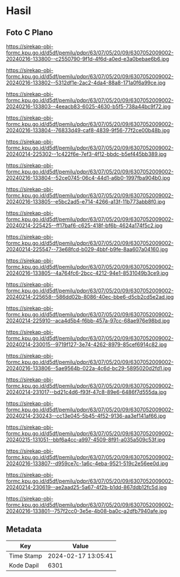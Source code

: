 # Hasil

## Foto C Plano

https://sirekap-obj-formc.kpu.go.id/d5df/pemilu/pdpr/63/07/05/20/09/6307052009002-20240216-133800--c2550790-9f1d-4f6d-a0ed-e3a0bebae6b6.jpg

https://sirekap-obj-formc.kpu.go.id/d5df/pemilu/pdpr/63/07/05/20/09/6307052009002-20240216-133802--5312df1e-2ac2-4da4-88a8-171a0f6a99ce.jpg

https://sirekap-obj-formc.kpu.go.id/d5df/pemilu/pdpr/63/07/05/20/09/6307052009002-20240216-133803--4eeacb83-6025-4630-b5f5-738a44bc9f72.jpg

https://sirekap-obj-formc.kpu.go.id/d5df/pemilu/pdpr/63/07/05/20/09/6307052009002-20240216-133804--76833d49-caf8-4839-9f56-77f2ce00b48b.jpg

https://sirekap-obj-formc.kpu.go.id/d5df/pemilu/pdpr/63/07/05/20/09/6307052009002-20240214-225302--1c422f6e-7ef3-4f12-bbdc-b5ef445bb389.jpg

https://sirekap-obj-formc.kpu.go.id/d5df/pemilu/pdpr/63/07/05/20/09/6307052009002-20240216-133804--52ce0745-06c4-44d1-a6b0-1997fba904b0.jpg

https://sirekap-obj-formc.kpu.go.id/d5df/pemilu/pdpr/63/07/05/20/09/6307052009002-20240216-133805--e5bc2ad5-e714-4266-a13f-11b773abb8f0.jpg

https://sirekap-obj-formc.kpu.go.id/d5df/pemilu/pdpr/63/07/05/20/09/6307052009002-20240214-225425--ff17baf6-c625-418f-bf6b-4624a174f5c2.jpg

https://sirekap-obj-formc.kpu.go.id/d5df/pemilu/pdpr/63/07/05/20/09/6307052009002-20240214-225547--73e68fcd-b029-4bbf-b9fe-8aa607a04160.jpg

https://sirekap-obj-formc.kpu.go.id/d5df/pemilu/pdpr/63/07/05/20/09/6307052009002-20240216-133805--4a764fc6-2bcc-4212-94e1-8531049b3ce9.jpg

https://sirekap-obj-formc.kpu.go.id/d5df/pemilu/pdpr/63/07/05/20/09/6307052009002-20240214-225658--586dd02b-8086-40ec-bbe6-d5cb2cd5e2ad.jpg

https://sirekap-obj-formc.kpu.go.id/d5df/pemilu/pdpr/63/07/05/20/09/6307052009002-20240214-225910--aca4d5b4-f6bb-457a-97cc-68ae976e98bd.jpg

https://sirekap-obj-formc.kpu.go.id/d5df/pemilu/pdpr/63/07/05/20/09/6307052009002-20240214-230015--9719f127-3e74-4262-8979-85cef6914c82.jpg

https://sirekap-obj-formc.kpu.go.id/d5df/pemilu/pdpr/63/07/05/20/09/6307052009002-20240216-133806--5ae9564b-022a-4c6d-bc29-5895020d2fd1.jpg

https://sirekap-obj-formc.kpu.go.id/d5df/pemilu/pdpr/63/07/05/20/09/6307052009002-20240214-231017--bd21c4d6-f93f-47c8-89e6-6486f7d555da.jpg

https://sirekap-obj-formc.kpu.go.id/d5df/pemilu/pdpr/63/07/05/20/09/6307052009002-20240214-230243--cc13e045-5b45-4f52-9136-aa3ef141af66.jpg

https://sirekap-obj-formc.kpu.go.id/d5df/pemilu/pdpr/63/07/05/20/09/6307052009002-20240215-131051--bbf6a4cc-a997-4509-8f91-a035a509c53f.jpg

https://sirekap-obj-formc.kpu.go.id/d5df/pemilu/pdpr/63/07/05/20/09/6307052009002-20240216-133807--d959ce7c-1a6c-4eba-9521-519c2e56ee0d.jpg

https://sirekap-obj-formc.kpu.go.id/d5df/pemilu/pdpr/63/07/05/20/09/6307052009002-20240214-230619--ae2aad25-5a67-4f2b-b1dd-867ddb12fc5d.jpg

https://sirekap-obj-formc.kpu.go.id/d5df/pemilu/pdpr/63/07/05/20/09/6307052009002-20240216-133801--757f2cc0-3e5e-4b08-ba0c-a2dfb7940afe.jpg


## Metadata

| Key        | Value               |
| ---------- | ------------------- |
| Time Stamp | 2024-02-17 13:05:41 |
| Kode Dapil | 6301                |




